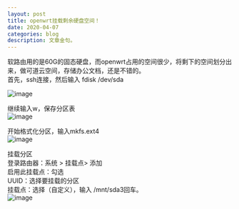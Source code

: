 ```yaml
---
layout: post
title: openwrt挂载剩余硬盘空间！
date: 2020-04-07
categories: blog
description: 文章金句。
---
```



  软路由用的是60G的固态硬盘，而openwrt占用的空间很少，将剩下的空间划分出来，做可道云空间，存储办公文档，还是不错的。  
  首先，ssh连接，然后输入 fdisk /dev/sda

  ![image](https://i.loli.net/2020/04/07/ZRkH4x2NMd5pLqn.png)

  继续输入w，保存分区表  
  ![image](https://i.loli.net/2020/04/07/pSFH3V6NW7ODBKX.png)

  开始格式化分区，输入mkfs.ext4   
  ![image](https://i.loli.net/2020/04/07/LimlMRvkJ87bszC.png)

  挂载分区  
  登录路由器：系统 > 挂载点> 添加  
  启用此挂载点：勾选  
  UUID：选择要挂载的分区  
  挂载点：选择（自定义），输入 /mnt/sda3回车。    
  ![image](https://i.loli.net/2020/04/07/yMx3zF9g1Jan5Eu.png)








